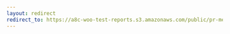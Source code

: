 ```yaml
---
layout: redirect
redirect_to: https://a8c-woo-test-reports.s3.amazonaws.com/public/pr-merge/44272/e2e/index.html
---
```

